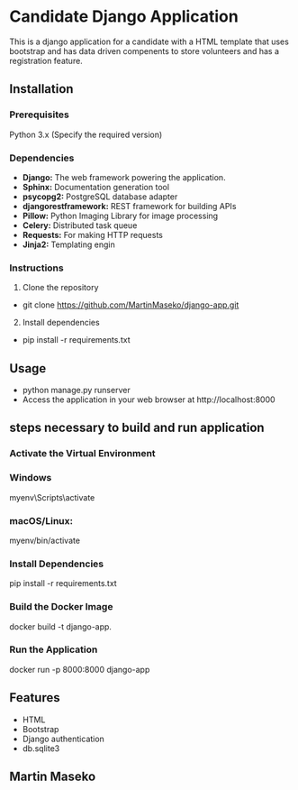 # Candidate Django Application
This is a django application for a candidate with a HTML template 
that uses bootstrap and has data driven compenents to store volunteers
and has a registration feature.

## Installation

### Prerequisites

Python 3.x (Specify the required version)
### Dependencies
* **Django:** The web framework powering the application.
* **Sphinx:** Documentation generation tool
* **psycopg2:** PostgreSQL database adapter
* **djangorestframework:** REST framework for building APIs 
* **Pillow:** Python Imaging Library for image processing 
* **Celery:** Distributed task queue
* **Requests:** For making HTTP requests
* **Jinja2:** Templating engin

### Instructions
1. Clone the repository
* git clone https://github.com/MartinMaseko/django-app.git

2. Install dependencies
* pip install -r requirements.txt

## Usage
* python manage.py runserver
* Access the application in your web browser at http://localhost:8000

## steps necessary to build and run application

### Activate the Virtual Environment

### Windows

myenv\Scripts\activate

### macOS/Linux:
myenv/bin/activate

### Install Dependencies

pip install -r requirements.txt

### Build the Docker Image

docker build -t django-app.

### Run the Application

docker run -p 8000:8000 django-app

## Features
* HTML
* Bootstrap
* Django authentication
* db.sqlite3

## Martin Maseko